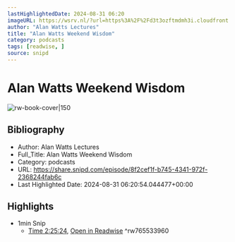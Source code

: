 ```yaml
---
lastHighlightedDate: 2024-08-31 06:20
imageURL: https://wsrv.nl/?url=https%3A%2F%2Fd3t3ozftmdmh3i.cloudfront.net%2Fproduction%2Fpodcast_uploaded_nologo%2F16017772%2F16017772-1679554236675-9645406d8213f.jpg&w=100&h=100
author: "Alan Watts Lectures"
title: "Alan Watts Weekend Wisdom"
category: podcasts
tags: [readwise, ]
source: snipd
---
```

# Alan Watts Weekend Wisdom

![rw-book-cover|150](https://wsrv.nl/?url=https%3A%2F%2Fd3t3ozftmdmh3i.cloudfront.net%2Fproduction%2Fpodcast_uploaded_nologo%2F16017772%2F16017772-1679554236675-9645406d8213f.jpg&w=100&h=100)

## Bibliography
- Author: Alan Watts Lectures
- Full_Title: Alan Watts Weekend Wisdom
- Category: podcasts
- URL: https://share.snipd.com/episode/8f2cef1f-b745-4341-972f-2368244fab6c
- Last Highlighted Date: 2024-08-31 06:20:54.044477+00:00

## Highlights
- 1min Snip
    - [Time 2:25:24](https://share.snipd.com/snip/03fa9f14-1d6b-4659-be78-89b0cdd943e2), [Open in Readwise](https://readwise.io/open/765533960)
^rw765533960


